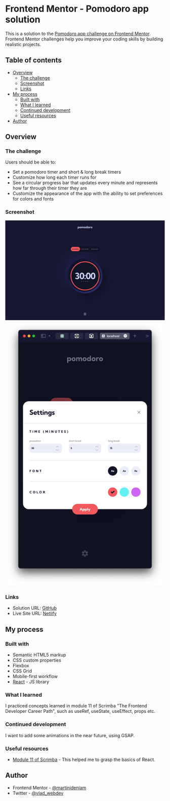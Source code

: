 # Frontend Mentor - Pomodoro app solution

This is a solution to the [Pomodoro app challenge on Frontend Mentor](https://www.frontendmentor.io/challenges/pomodoro-app-KBFnycJ6G). Frontend Mentor challenges help you improve your coding skills by building realistic projects.

## Table of contents

- [Overview](#overview)
  - [The challenge](#the-challenge)
  - [Screenshot](#screenshot)
  - [Links](#links)
- [My process](#my-process)
  - [Built with](#built-with)
  - [What I learned](#what-i-learned)
  - [Continued development](#continued-development)
  - [Useful resources](#useful-resources)
- [Author](#author)

## Overview

### The challenge

Users should be able to:

- Set a pomodoro timer and short & long break timers
- Customize how long each timer runs for
- See a circular progress bar that updates every minute and represents how far through their timer they are
- Customize the appearance of the app with the ability to set preferences for colors and fonts

### Screenshot

![desktop view](./src/assets/screnshot-1.png)
![mobile view](./src/assets/screnshot-2.png)

### Links

- Solution URL: [GitHub](https://github.com/martinideniam/pomodoro-app)
- Live Site URL: [Netlify](https://legendary-lamington-4f172e.netlify.app)

## My process

### Built with

- Semantic HTML5 markup
- CSS custom properties
- Flexbox
- CSS Grid
- Mobile-first workflow
- [React](https://reactjs.org/) - JS library

### What I learned

I practiced concepts learned in module 11 of Scrimba "The Frontend Developer Career Path", such as useRef, useState, useEffect, props etc.

### Continued development

I want to add some animations in the near future, using GSAP.

### Useful resources

- [Module 11 of Scrimba](https://scrimba.com/learn/frontend) - This helped me to grasp the basics of React.

## Author

- Frontend Mentor - [@martinideniam](https://www.frontendmentor.io/profile/martinideniam)
- Twitter - [@vlad_webdev](https://twitter.com/vlad_webdev)
